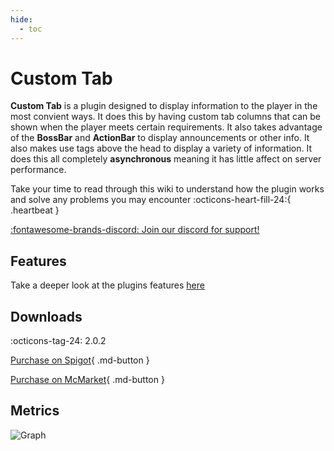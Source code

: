 ```yaml
---
hide:
  - toc
---
```

# Custom Tab

**Custom Tab** is a plugin designed to display information to the player in the most convient ways. It does this
by having custom tab columns that can be shown when the player meets certain requirements. It also takes advantage of
the **BossBar** and **ActionBar** to display announcements or other info. It also makes use tags above the head to display
a variety of information. It does this all completely **asynchronous** meaning it has little affect on server performance.

Take your time to read through this wiki to understand how the plugin works and solve any problems you may encounter :octicons-heart-fill-24:{ .heartbeat }

[:fontawesome-brands-discord: Join our discord for support!](https://discord.gg/DbJXzWq)

## Features
Take a deeper look at the plugins features [here](features)

## Downloads
:octicons-tag-24: 2.0.2

[Purchase on Spigot](https://www.spigotmc.org/resources/78200/){ .md-button }

[Purchase on McMarket](https://www.mc-market.org/resources/21525/){ .md-button }

## Metrics
![Graph](https://bstats.org/signatures/bukkit/CustomTab.svg)